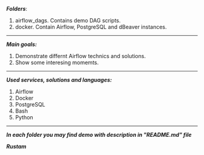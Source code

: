 ***Folders***:
1) airflow_dags. Contains demo DAG scripts.
2) docker. Contain Airflow, PostgreSQL and dBeaver instances.

---
***Main goals:***
1. Demonstrate differnt Airflow technics and solutions.
2. Show some interesing momemts.
---
***Used services, solutions and languages:***
1) Airflow
2) Docker
3) PostgreSQL
4) Bash
5) Python
___

***In each folder you may find demo with description in "README.md" file***

***Rustam***
